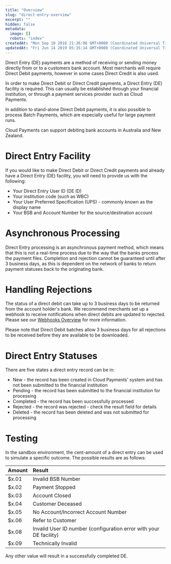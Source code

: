 ```yaml
---
title: "Overview"
slug: "direct-entry-overview"
excerpt: ""
hidden: false
metadata: 
  image: []
  robots: "index"
createdAt: "Mon Sep 10 2018 21:36:06 GMT+0000 (Coordinated Universal Time)"
updatedAt: "Fri Jun 14 2019 05:35:14 GMT+0000 (Coordinated Universal Time)"
---
```

Direct Entry (DE) payments are a method of receiving or sending money directly from or to a customers bank account. Most merchants will require Direct Debit payments, however in some cases Direct Credit is also used.

In order to make Direct Debit or Direct Credit payments, a Direct Entry (DE) facility is required. This can usually be established through your financial institution, or through a payment services provider such as Cloud Payments.

In addition to stand-alone Direct Debit payments, it is also possible to process Batch Payments, which are especially useful for large payment runs.

Cloud Payments can support debiting bank accounts in Australia and New Zealand.

# Direct Entry Facility

If you would like to make Direct Debit or Direct Credit payments and already have a Direct Entry (DE) facility, you will need to provide us with the following:

- Your Direct Entry User ID (DE ID)
- Your institution code (such as WBC)
- Your User Preferred Specification (UPS) - commonly known as the display name
- Your BSB and Account Number for the source/destination account

# Asynchronous Processing

Direct Entry processing is an asynchronous payment method, which means that this is not a real-time process due to the way that the banks process the payment files. Completion and rejection cannot be guaranteed until after 3 business days, as this is dependent on the network of banks to return payment statuses back to the originating bank.

# Handling Rejections

The status of a direct debit can take up to 3 business days to be returned from the account holder's bank. We recommend merchants set up a webhook to receive notifications when direct debits are updated to rejected. Please see our [Webhooks Overview](doc:webhooks-overview) for more information.

Please note that Direct Debit batches allow 3 business days for all rejections to be received before they are available to be downloaded.

# Direct Entry Statuses

There are five states a direct entry record can be in:

- New - the record has been created in Cloud Payments' system and has not been submitted to the financial institution
- Pending - the record has been submitted to the financial institution for processing
- Completed - the record has been successfully processed
- Rejected - the record was rejected - check the result field for details
- Deleted - the record has been deleted and was not submitted for processing

# Testing

In the sandbox environment, the cent-amount of a direct entry can be used to simulate a specific outcome. The possible results are as follows:

| Amount | Result                                                             |
| :----- | :----------------------------------------------------------------- |
| $x.01  | Invalid BSB Number                                                 |
| $x.02  | Payment Stopped                                                    |
| $x.03  | Account Closed                                                     |
| $x.04  | Customer Deceased                                                  |
| $x.05  | No Account/Incorrect Account Number                                |
| $x.06  | Refer to Customer                                                  |
| $x.08  | Invalid User ID number (configuration error with your DE facility) |
| $x.09  | Technically Invalid                                                |

Any other value will result in a successfully completed DE.
